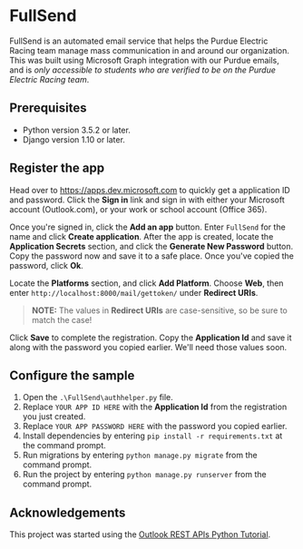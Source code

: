 # FullSend

FullSend is an automated email service that helps the Purdue Electric Racing team manage mass communication in and around our organization. This was built using Microsoft Graph integration with our Purdue emails, and is *only accessible to students who are verified to be on the Purdue Electric Racing team*.


## Prerequisites

- Python version 3.5.2 or later.
- Django version 1.10 or later.

## Register the app

Head over to https://apps.dev.microsoft.com to quickly get a application ID and password. Click the **Sign in** link and sign in with either your Microsoft account (Outlook.com), or your work or school account (Office 365).

Once you're signed in, click the **Add an app** button. Enter `FullSend` for the name and click **Create application**. After the app is created, locate the **Application Secrets** section, and click the **Generate New Password** button. Copy the password now and save it to a safe place. Once you've copied the password, click **Ok**.

Locate the **Platforms** section, and click **Add Platform**. Choose **Web**, then enter `http://localhost:8000/mail/gettoken/` under **Redirect URIs**.

> **NOTE:** The values in **Redirect URIs** are case-sensitive, so be sure to match the case!

Click **Save** to complete the registration. Copy the **Application Id** and save it along with the password you copied earlier. We'll need those values soon.

## Configure the sample

1. Open the `.\FullSend\authhelper.py` file.
1. Replace `YOUR APP ID HERE` with the **Application Id** from the registration you just created.
1. Replace `YOUR APP PASSWORD HERE` with the password you copied earlier.
1. Install dependencies by entering `pip install -r requirements.txt` at the command prompt.
1. Run migrations by entering `python manage.py migrate` from the command prompt.
1. Run the project by entering `python manage.py runserver` from the command prompt.

## Acknowledgements
This project was started using the [Outlook REST APIs Python Tutorial](https://docs.microsoft.com/en-us/outlook/rest/python-tutorial).
